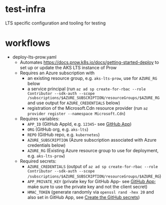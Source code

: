 # test-infra
LTS specific configuration and tooling for testing

# workflows

* deploy-lts-prow.yaml
  * Automates https://docs.prow.k8s.io/docs/getting-started-deploy to set up or update the AKS LTS instance of Prow
  * Requires an Azure subscription with
    - an existing resource group, e.g. `aks-lts-prow`, use for `AZURE_RG` below
    - a service principal (run `az ad sp create-for-rbac --role Contributor --sdk-auth --scope /subscriptions/$AZURE_SUBSCRIPTION/resourceGroups/$AZURE_RG` and use output for `AZURE_CREDENTIALS` below)
    - registration of the Microsoft.Cdn resource provider (run `az provider register --namespace Microsoft.Cdn`)
  * Requires variables:
    - `APP_ID`  (GitHub AppId, e.g. `12345`- see [GitHub App](https://docs.prow.k8s.io/docs/getting-started-deploy/#github-app))
    - `ORG` (GitHub org, e.g. `aks-lts`)
    - `REPO` (GitHub repo, e.g. `kubernetes`)
    - `AZURE_SUBSCRIPTION` (Azure subscription associated with Azure credentials below)
    - `AZURE_RG` (Existing Azure resource group to use for deployment, e.g. `aks-lts-prow`)
  * Required secrets:
    - `AZURE_CREDENTIALS` (output of `az ad sp create-for-rbac --role Contributor --sdk-auth --scope /subscriptions/$AZURE_SUBSCRIPTION/resourceGroups/$AZURE_RG`)
    - `APP_PRIVATE_KEY` (private key for GitHub App- see [GitHub App](https://docs.prow.k8s.io/docs/getting-started-deploy/#github-app); make sure to use the private key and not the client secret)
    - `HMAC_TOKEN` (generate randomly via `openssl rand -hex 20` and also set in GitHub App, see [Create the GitHub secrets](https://docs.prow.k8s.io/docs/getting-started-deploy/#create-the-github-secrets))
